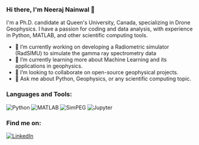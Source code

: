 ### Hi there, I'm Neeraj Nainwal 👋

I'm a Ph.D. candidate at Queen's University, Canada, specializing in Drone Geophysics. I have a passion for coding and data analysis, with experience in Python, MATLAB, and other scientific computing tools.

- 🔭 I’m currently working on developing a Radiometric simulator (RadSIMU) to simulate the gamma ray spectrometry data
- 🌱 I’m currently learning more about Machine Learning and its applications in geophysics.
- 👯 I’m looking to collaborate on open-source geophysical projects.
- 💬 Ask me about Python, Geophysics, or any scientific computing topic.

### Languages and Tools:
![Python](https://img.shields.io/badge/-Python-3776AB?style=flat-square&logo=python&logoColor=white)
![MATLAB](https://img.shields.io/badge/-MATLAB-0076A8?style=flat-square&logo=mathworks&logoColor=white)
![SimPEG](https://img.shields.io/badge/-SimPEG-00599C?style=flat-square&logo=simpeg)
![Jupyter](https://img.shields.io/badge/-Jupyter-F37626?style=flat-square&logo=Jupyter&logoColor=white)

### Find me on:
[![LinkedIn](https://img.shields.io/badge/-LinkedIn-0077B5?style=flat-square&logo=LinkedIn&logoColor=white)](https://www.linkedin.com/in/nainwaln/)
